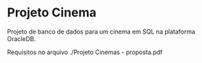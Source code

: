 # Projeto Cinema

Projeto de banco de dados para um cinema em SQL na plataforma OracleDB. 

Requisitos no arquivo ./Projeto Cinemas - proposta.pdf
